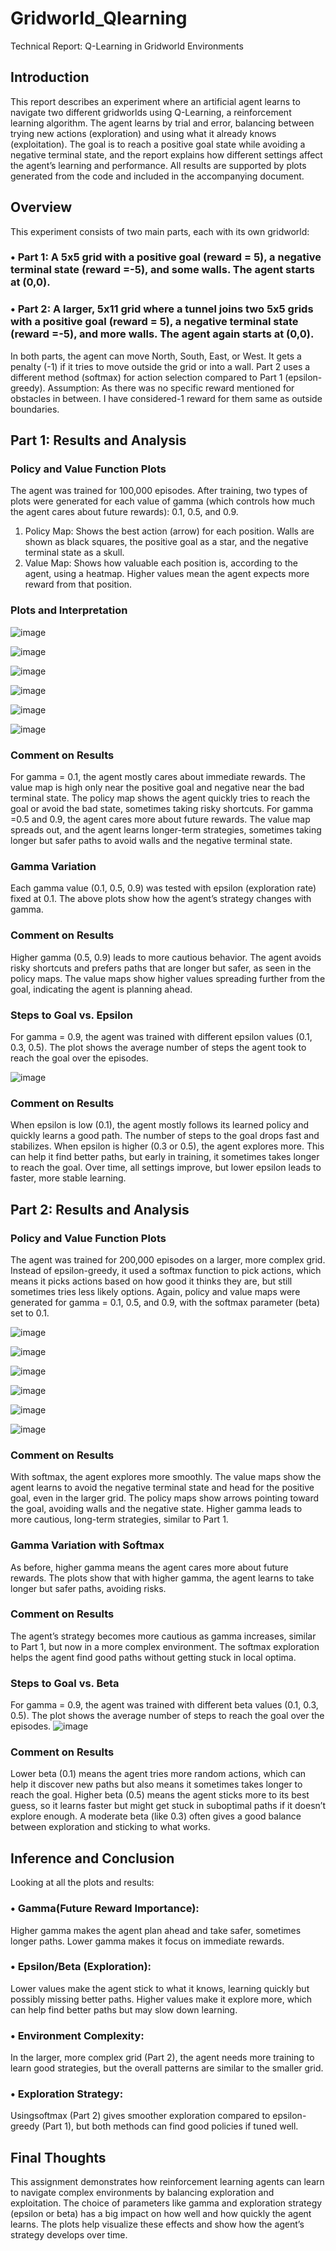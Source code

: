 # Gridworld_Qlearning 
Technical Report: Q-Learning in Gridworld Environments

## Introduction
 This report describes an experiment where an artificial agent learns to navigate two different gridworlds using
 Q-Learning, a reinforcement learning algorithm. The agent learns by trial and error, balancing between trying
 new actions (exploration) and using what it already knows (exploitation). The goal is to reach a positive
 goal state while avoiding a negative terminal state, and the report explains how different settings affect the
 agent’s learning and performance. All results are supported by plots generated from the code and included
 in the accompanying document.
## Overview
 This experiment consists of two main parts, each with its own gridworld:
 ### • Part 1: A 5x5 grid with a positive goal (reward = 5), a negative terminal state (reward =-5), and some walls. The agent starts at (0,0).
 ### • Part 2: A larger, 5x11 grid where a tunnel joins two 5x5 grids with a positive goal (reward = 5), a negative terminal state (reward =-5), and more walls. The agent again starts at (0,0).
 In both parts, the agent can move North, South, East, or West. It gets a penalty (-1) if it tries to move
 outside the grid or into a wall. Part 2 uses a different method (softmax) for action selection compared to
 Part 1 (epsilon-greedy).
 Assumption: As there was no specific reward mentioned for obstacles in between. I have considered-1
 reward for them same as outside boundaries.
 
## Part 1: Results and Analysis
### Policy and Value Function Plots
 The agent was trained for 100,000 episodes. After training, two types of plots were generated for each value
 of gamma (which controls how much the agent cares about future rewards): 0.1, 0.5, and 0.9.
 1. Policy Map: Shows the best action (arrow) for each position. Walls are shown as black squares, the
 positive goal as a star, and the negative terminal state as a skull.
 2. Value Map: Shows how valuable each position is, according to the agent, using a heatmap. Higher
 values mean the agent expects more reward from that position.

### Plots and Interpretation

![image](https://github.com/user-attachments/assets/6ba22f3a-2e8e-4c42-ba94-5deb3d125e62)

![image](https://github.com/user-attachments/assets/f3379679-0352-4f2e-814f-6bdeab63a532)

![image](https://github.com/user-attachments/assets/1e2960b7-134f-4b58-9d55-029a72d739e4)

![image](https://github.com/user-attachments/assets/6d8bead7-0cba-40dc-a416-afe2bbf0d35c)

![image](https://github.com/user-attachments/assets/590055a9-317c-4b74-8e11-1a5bf89972f2)

![image](https://github.com/user-attachments/assets/45108540-8d9d-46db-bfa4-829493ab89a7)


### Comment on Results
 For gamma = 0.1, the agent mostly cares about immediate rewards. The value map is high only near the
 positive goal and negative near the bad terminal state. The policy map shows the agent quickly tries to reach
 the goal or avoid the bad state, sometimes taking risky shortcuts.
 For gamma =0.5 and 0.9, the agent cares more about future rewards. The value map spreads out, and the
 agent learns longer-term strategies, sometimes taking longer but safer paths to avoid walls and the negative
 terminal state.
 
### Gamma Variation
 Each gamma value (0.1, 0.5, 0.9) was tested with epsilon (exploration rate) fixed at 0.1. The above plots
 show how the agent’s strategy changes with gamma.
 
### Comment on Results
 Higher gamma (0.5, 0.9) leads to more cautious behavior. The agent avoids risky shortcuts and prefers paths
 that are longer but safer, as seen in the policy maps. The value maps show higher values spreading further
 from the goal, indicating the agent is planning ahead.
 
### Steps to Goal vs. Epsilon
 For gamma = 0.9, the agent was trained with different epsilon values (0.1, 0.3, 0.5). The plot shows the
 average number of steps the agent took to reach the goal over the episodes.
 
![image](https://github.com/user-attachments/assets/b48762a7-358b-493e-96ea-851b06bf2270)

### Comment on Results
 When epsilon is low (0.1), the agent mostly follows its learned policy and quickly learns a good path. The
 number of steps to the goal drops fast and stabilizes.
 When epsilon is higher (0.3 or 0.5), the agent explores more. This can help it find better paths, but early
 in training, it sometimes takes longer to reach the goal. Over time, all settings improve, but lower epsilon
 leads to faster, more stable learning.
 
## Part 2: Results and Analysis
### Policy and Value Function Plots
 The agent was trained for 200,000 episodes on a larger, more complex grid. Instead of epsilon-greedy, it used
 a softmax function to pick actions, which means it picks actions based on how good it thinks they are, but
 still sometimes tries less likely options.
 Again, policy and value maps were generated for gamma = 0.1, 0.5, and 0.9, with the softmax parameter
 (beta) set to 0.1.

![image](https://github.com/user-attachments/assets/9aa133e5-9a69-4b01-80e8-9fe2e4f5944c)

![image](https://github.com/user-attachments/assets/f60ca73d-56cf-4fe4-aff7-515c35482f84)

![image](https://github.com/user-attachments/assets/0d40a728-1800-45ad-ad71-666ba98ace55)

![image](https://github.com/user-attachments/assets/8b5eb35d-4821-42a2-b837-78aad2bb5f05)

![image](https://github.com/user-attachments/assets/64726423-308a-4387-8b9e-3959af66a655)

![image](https://github.com/user-attachments/assets/ad444dff-9132-4a90-95de-8166d95c2f15)


### Comment on Results
 With softmax, the agent explores more smoothly. The value maps show the agent learns to avoid the negative
 terminal state and head for the positive goal, even in the larger grid. The policy maps show arrows pointing
 toward the goal, avoiding walls and the negative state. Higher gamma leads to more cautious, long-term
 strategies, similar to Part 1.

### Gamma Variation with Softmax
 As before, higher gamma means the agent cares more about future rewards. The plots show that with higher
 gamma, the agent learns to take longer but safer paths, avoiding risks.
 
### Comment on Results
 The agent’s strategy becomes more cautious as gamma increases, similar to Part 1, but now in a more
 complex environment. The softmax exploration helps the agent find good paths without getting stuck in
 local optima. 
 
### Steps to Goal vs. Beta
 For gamma = 0.9, the agent was trained with different beta values (0.1, 0.3, 0.5). The plot shows the average
 number of steps to reach the goal over the episodes.
![image](https://github.com/user-attachments/assets/ea41d270-5da7-4859-82a8-0adb089b4053)

### Comment on Results
 Lower beta (0.1) means the agent tries more random actions, which can help it discover new paths but also
 means it sometimes takes longer to reach the goal. Higher beta (0.5) means the agent sticks more to its best
 guess, so it learns faster but might get stuck in suboptimal paths if it doesn’t explore enough. A moderate
 beta (like 0.3) often gives a good balance between exploration and sticking to what works.

## Inference and Conclusion
 Looking at all the plots and results:
 ### • Gamma(Future Reward Importance): 
 Higher gamma makes the agent plan ahead and take safer, sometimes longer paths. Lower gamma makes it focus on immediate rewards.
 ### • Epsilon/Beta (Exploration):
 Lower values make the agent stick to what it knows, learning quickly but possibly missing better paths. Higher values make it explore more, which can help find better paths
 but may slow down learning.
 ### • Environment Complexity: 
 In the larger, more complex grid (Part 2), the agent needs more training to learn good strategies, but the overall patterns are similar to the smaller grid.
 ### • Exploration Strategy: 
 Usingsoftmax (Part 2) gives smoother exploration compared to epsilon-greedy (Part 1), but both methods can find good policies if tuned well.
 
 ## Final Thoughts
 This assignment demonstrates how reinforcement learning agents can learn to navigate complex environments
 by balancing exploration and exploitation. The choice of parameters like gamma and exploration strategy
 (epsilon or beta) has a big impact on how well and how quickly the agent learns. The plots help visualize
 these effects and show how the agent’s strategy develops over time.
 
